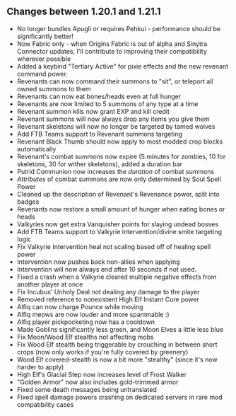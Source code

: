 ## Changes between 1.20.1 and 1.21.1
- No longer bundles Apugli or requires Pehkui - performance should be significantly better!
- Now Fabric only - when Origins Fabric is out of alpha and Sinytra Connector updates, I'll contribute to improving their compatibility wherever possible
- Added a keybind "Tertiary Active" for pixie effects and the new revenant command power.
- Revenants can now command their summons to "sit", or teleport all owned summons to them
- Revenants can now eat bones/heads even at full hunger
- Revenants are now limited to 5 summons of any type at a time
- Revenant summon kills now grant EXP and kill credit
- Revenant summons will now always drop any items you give them
- Revenant skeletons will now no longer be targeted by tamed wolves
- Add FTB Teams support to Revenant summons targeting
- Revenant Black Thumb should now apply to most modded crop blocks automatically
- Revenant's combat summons now expire (5 minutes for zombies, 10 for skeletons, 30 for wither skeletons), added a duration bar
- Putrid Communion now increases the *duration* of combat summons
- *Attributes* of combat summons are now only determined by Soul Spell Power
- Cleaned up the description of Revenant's Revenance power, split into badges
- Revenants now restore a small amount of hunger when eating bones or heads
- Valkyries now get extra Vanquisher points for slaying undead bosses
- Add FTB Teams support to Valkyrie intervention/divine smite targeting logic
- Fix Valkyrie Intervention heal not scaling based off of healing spell power
- Intervention now pushes back non-allies when applying
- Intervention will now always end after 10 seconds if not used.
- Fixed a crash when a Valkyrie cleared multiple negative effects from another player at once
- Fix Incubus' Unholy Deal not dealing any damage to the player
- Removed reference to nonexistent High Elf Instant Cure power
- Alfiq can now charge Pounce while moving
- Alfiq meows are now louder and more spammable :)
- Alfiq player pickpocketing now has a cooldown
- Made Goblins significantly less green, and Moon Elves a little less blue
- Fix Moon/Wood Elf stealths not affecting mobs
- Fix Wood Elf stealth being triggerable by crouching in between short crops (now only works if you're fully covered by greenery)
- Wood Elf covered-stealth is now a bit more "stealthy" (since it's now harder to apply)
- High Elf's Glacial Step now increases level of Frost Walker
- "Golden Armor" now also includes gold-trimmed armor
- Fixed some death messages being untranslated
- Fixed spell damage powers crashing on dedicated servers in rare mod compatibility cases 